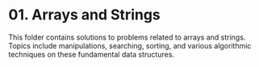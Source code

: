 # 01. Arrays and Strings

This folder contains solutions to problems related to arrays and strings. Topics include manipulations, searching, sorting, and various algorithmic techniques on these fundamental data structures.
